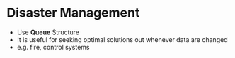 # Disaster Management

-   Use **Queue** Structure
-   It is useful for seeking optimal solutions out whenever data are changed
-   e.g. fire, control systems
